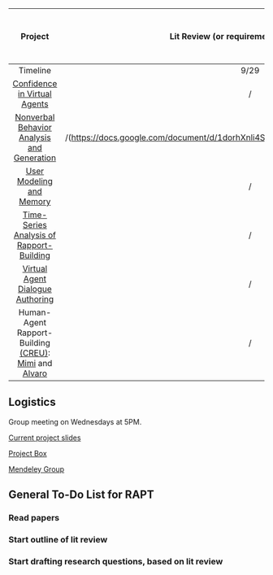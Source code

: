 |Project|Lit Review (or requirements doc) Outline|Lit Review + RQ Draft (or mockups)|Data Prepared (or prototype)|Analyses Done (or implementation)|Final Report|
|:---------:|:------:|:------:|:---------:|:---------:|:---------:|
|Timeline                                                  |9/29|10/6|10/27|11/17|12/8|
|[Confidence in Virtual Agents](#)                                            |/| | | | |
|[Nonverbal Behavior Analysis and Generation](#)                              |/(https://docs.google.com/document/d/1dorhXnli4SSt9FlM3Im6u9phYerJlhj_kAni4Z9Cx88/edit)| | | | |
|[User Modeling and Memory](https://github.com/WilliXL/user_modeling_memory)  |/| | | | |
|[Time-Series Analysis of Rapport-Building](#)                                |/| | | | |
|[Virtual Agent Dialogue Authoring](#)                                        |/| | | | |
|Human-Agent Rapport-Building <a href="http://cra.org/cra-w/creu/#overview" target="_blank">(CREU)</a>: <a href="https://michelinaastlecreu.wordpress.com/" target="_blank">Mimi</a> and <a href="alvarostudieslearningscience.com" target="_blank">Alvaro</a>                                                    |/| | | | |


## Logistics
Group meeting on Wednesdays at 5PM.

[Current project slides](https://docs.google.com/presentation/d/1quJ2jhKicCUSYnbxKJEueCju1-9yexhnnaAsFyMq8CM/edit?usp=sharing)

[Project Box](https://cmu.box.com/s/bksvdkoy27pxg2k0lm80stzrf0y5pgp6)

[Mendeley Group](https://www.mendeley.com/community/rapt-fall-2017-interns/)

## General To-Do List for RAPT

### Read papers

### Start outline of lit review

### Start drafting research questions, based on lit review
